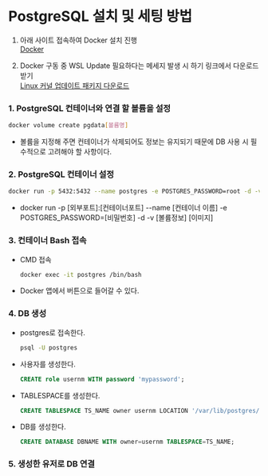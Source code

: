 # PostgreSQL 설치 및 세팅 방법

1. 아래 사이트 접속하여 Docker 설치 진행  
[Docker](https://www.docker.com/get-started/)

2. Docker 구동 중 WSL Update 필요하다는 메세지 발생 시 하기 링크에서 다운로드 받기  
[Linux 커널 업데이트 패키지 다운로드](https://docs.microsoft.com/ko-kr/windows/wsl/install-manual#step-4---download-the-linux-kernel-update-package)

### 1. PostgreSQL 컨테이너와 연결 할 볼륨을 설정
```bash
docker volume create pgdata[볼륨명]
```
- 볼륨을 지정해 주면 컨테이너가 삭제되어도 정보는 유지되기 때문에 DB 사용 시 필수적으로 고려해야 할 사항이다.

### 2. PostgreSQL 컨테이너 설정
```bash
docker run -p 5432:5432 --name postgres -e POSTGRES_PASSWORD=root -d -v pgdata:/var/lib/postgresql/data postgres
```
- docker run -p [외부포트]:[컨테이너포트] --name [컨테이너 이름] -e POSTGRES_PASSWORD=[비밀번호] -d -v [볼륨정보] [이미지]

### 3. 컨테이너 Bash 접속
- CMD 접속
    ```bash
    docker exec -it postgres /bin/bash
    ```
- Docker 앱에서 버튼으로 들어갈 수 있다.

### 4. DB 생성
- postgres로 접속한다.
    ```bash
    psql -U postgres
    ```

- 사용자를 생성한다.
    ```sql
    CREATE role usernm WITH password 'mypassword';
    ```

- TABLESPACE를 생성한다.
    ```sql
    CREATE TABLESPACE TS_NAME owner usernm LOCATION '/var/lib/postgres/data';
    ```

- DB를 생성한다.
    ```sql
    CREATE DATABASE DBNAME WITH owner=usernm TABLESPACE=TS_NAME;
    ```

### 5. 생성한 유저로 DB 연결